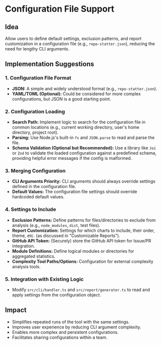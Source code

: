 # Configuration File Support

## Idea
Allow users to define default settings, exclusion patterns, and report customization in a configuration file (e.g., `repo-statter.json`), reducing the need for lengthy CLI arguments.

## Implementation Suggestions

### 1. Configuration File Format
- **JSON:** A simple and widely understood format (e.g., `repo-statter.json`).
- **YAML/TOML (Optional):** Could be considered for more complex configurations, but JSON is a good starting point.

### 2. Configuration Loading
- **Search Path:** Implement logic to search for the configuration file in common locations (e.g., current working directory, user's home directory, project root).
- **Parsing:** Use Node.js's built-in `fs` and `JSON.parse` to read and parse the file.
- **Schema Validation (Optional but Recommended):** Use a library like `Joi` or `Zod` to validate the loaded configuration against a predefined schema, providing helpful error messages if the config is malformed.

### 3. Merging Configuration
- **CLI Arguments Priority:** CLI arguments should always override settings defined in the configuration file.
- **Default Values:** The configuration file settings should override hardcoded default values.

### 4. Settings to Include
- **Exclusion Patterns:** Define patterns for files/directories to exclude from analysis (e.g., `node_modules`, `dist`, test files).
- **Report Customization:** Settings for which charts to include, their order, theme, etc. (as discussed in "Customizable Reports").
- **GitHub API Token:** (Securely) store the GitHub API token for Issue/PR integration.
- **Module Definitions:** Define logical modules or directories for aggregated statistics.
- **Complexity Tool Paths/Options:** Configuration for external complexity analysis tools.

### 5. Integration with Existing Logic
- Modify `src/cli/handler.ts` and `src/report/generator.ts` to read and apply settings from the configuration object.

## Impact
- Simplifies repeated runs of the tool with the same settings.
- Improves user experience by reducing CLI argument complexity.
- Enables more complex and persistent configurations.
- Facilitates sharing configurations within a team.
